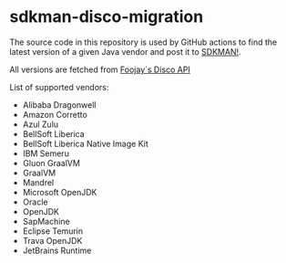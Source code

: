 # sdkman-disco-migration

The source code in this repository is used by GitHub actions to find the latest version of a given Java vendor and post it to [SDKMAN!](https://github.com/sdkman/).

All versions are fetched from [Foojay´s Disco API](https://github.com/foojayio/discoapi)

List of supported vendors:
* Alibaba Dragonwell
* Amazon Corretto
* Azul Zulu
* BellSoft Liberica
* BellSoft Liberica Native Image Kit
* IBM Semeru
* Gluon GraalVM
* GraalVM
* Mandrel
* Microsoft OpenJDK
* Oracle
* OpenJDK
* SapMachine
* Eclipse Temurin
* Trava OpenJDK
* JetBrains Runtime
